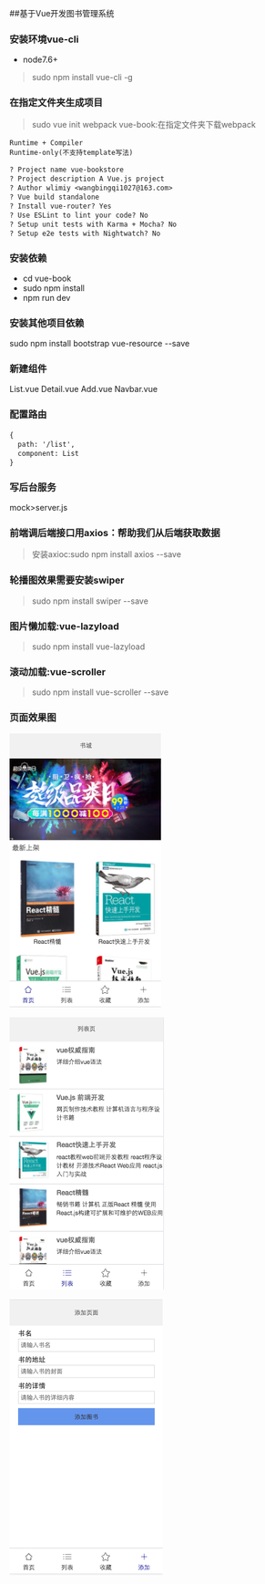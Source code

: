 ##基于Vue开发图书管理系统
### 安装环境vue-cli
- node7.6+
>sudo npm install vue-cli -g

### 在指定文件夹生成项目
>sudo vue init webpack vue-book:在指定文件夹下载webpack
```
Runtime + Compiler
Runtime-only(不支持template写法)
```
```
? Project name vue-bookstore
? Project description A Vue.js project
? Author wlimiy <wangbingqi1027@163.com>
? Vue build standalone
? Install vue-router? Yes
? Use ESLint to lint your code? No
? Setup unit tests with Karma + Mocha? No
? Setup e2e tests with Nightwatch? No
```
### 安装依赖
 - cd vue-book
 - sudo npm install
 - npm run dev
### 安装其他项目依赖
 sudo npm install bootstrap vue-resource --save

### 新建组件
 List.vue
 Detail.vue
 Add.vue
 Navbar.vue
### 配置路由
```
{
  path: '/list',
  component: List
}
```
### 写后台服务
mock>server.js
### 前端调后端接口用axios：帮助我们从后端获取数据
>安装axioc:sudo npm install axios --save
### 轮播图效果需要安装swiper
>sudo npm install swiper --save
### 图片懒加载:vue-lazyload
>sudo npm install vue-lazyload
### 滚动加载:vue-scroller
>sudo npm install vue-scroller --save

### 页面效果图
![home](https://github.com/wlimiy/Vue-book/blob/master/vue-bookstore/src/assets/home.png)

![list](https://github.com/wlimiy/Vue-book/blob/master/vue-bookstore/src/assets/list.png)

![add](https://github.com/wlimiy/Vue-book/blob/master/vue-bookstore/src/assets/add.png)

